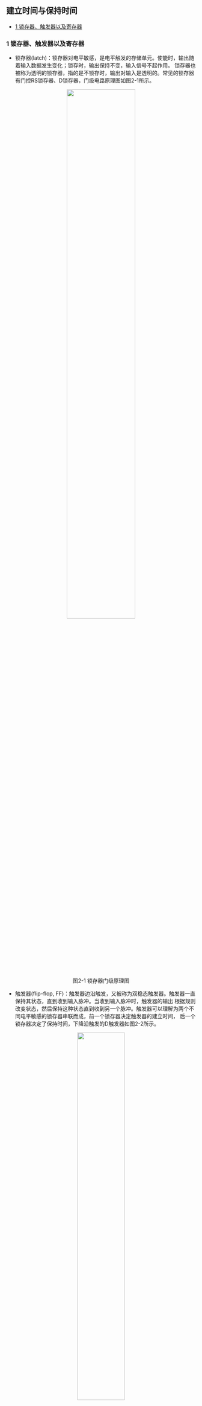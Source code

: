 ## 建立时间与保持时间
* [1 锁存器、触发器以及寄存器](#1-锁存器、触发器以及寄存器) 
 
### 1 锁存器、触发器以及寄存器
* 锁存器(latch)：锁存器对电平敏感，是电平触发的存储单元。使能时，输出随着输入数据发生变化；锁存时，输出保持不变，输入信号不起作用。
锁存器也被称为透明的锁存器，指的是不锁存时，输出对输入是透明的。常见的锁存器有门控RS锁存器、D锁存器，门级电路原理图如图2-1所示。
<p align="center">  
    <img src=https://github.com/zcl-tju/interview_digital_IC/blob/master/img/fig2-1.png width="60%" height="60%"/> 
    <p align="center">  
        图2-1 锁存器门级原理图  
     
* 触发器(flip-flop, FF)：触发器边沿触发，又被称为双稳态触发器。触发器一直保持其状态，直到收到输入脉冲。当收到输入脉冲时，触发器的输出
根据规则改变状态，然后保持这种状态直到收到另一个脉冲。触发器可以理解为两个不同电平敏感的锁存器串联而成，前一个锁存器决定触发器的建立时间，
后一个锁存器决定了保持时间，下降沿触发的D触发器如图2-2所示。  
<p align="center">  
    <img src=https://github.com/zcl-tju/interview_digital_IC/blob/master/img/fig2-2.png width="50%" height="50%"/> 
    <p align="center">  
        图2-2 D触发器 
     
 * 寄存器(register)：寄存器是用来暂时存放参与运算的数据和运算结果，它被广泛应用于各类数字系统和计算机中。触发器是寄存器的基本构成单元，一个
 触发器能够存储一位数据。  
 
 ### 2 锁存器与触发器的区别
 锁存器和触发器是具有记忆功能的二进制存储器件，是组成各种时序逻辑电路的基本器件之一。主要区别如下：  
 (1) 锁存器由电平触发，非同步控制；触发器由时钟沿触发，同步控制。  
 (2) 锁存器对电平敏感，输出容易产生毛刺；触发器可过滤毛刺。  
 (3) 使用门电路来搭建锁存器和触发器时，锁存器消耗的门资源比触发器少。在ASIC中，使用孙存取的集成度比触发器高，但通常在FPGA中正好相反，因为
 FPGA中没有标准的锁存器单元，但有触发器单元。一个锁存器需要多个LUT才能实现。
 (4) 锁存器将静态时序分析变得极为复杂
 
 **一般的设计规则是：**在绝大多数设计中避免产生latch。它会让你设计的时序完蛋，并且它的隐蔽性很强，非老手不能查出。锁存器最大的危害在于不能过滤毛刺。这对于下一级电路是极其危险的。所以，只要能用触发器的地方，就不用锁存器。在if语句和case语句中，情况不全很容易产生锁存器。
 
 ### 3 建立时间与保持时间的概念
 电路设计的难点在时序设计，时序设计的实质就是满足每一个触发器的建立/保持时间的要求。
 * 建立时间(setup time)：触发器在时钟上升沿到来之前，其数据输入端的数据必须保持不变的时间。如果建立时间不够，数据将不能在这个时钟上升沿被打入触发器；
 * 保持时间(hold time)：触发器在时钟上升沿到来之后，其数据输入端的数据必须保持不变的时间。如果保持时间不够，数据同样不能被打入触发器。
 <p align="center">  
    <img src=https://github.com/zcl-tju/interview_digital_IC/blob/master/img/fig2-3.jpg width="50%" height="50%"/> 
    <p align="center">  
        图2-3 建立时间与保持时间 

### 4 为什么触发器要满足建立时间和保持时间
从物理层面来讲，需要建立时间是因为触发器的D端像一个锁存器在接受数据，前级门的状态需要一段稳定时间；需要保持时间是因为在时钟沿到来之后，触发器要通过反馈来锁存状态，从后级门传到前级门需要时间。  

从后果层面讲，如果不满足建立和保持时间，触发器将进入亚稳态，而且0-1中间电压会使亚稳态向后级电路传播。

### 5 建立时间和保持时间不满足该如何处理
(1) 降低时钟频率  
(2) 更换更好的器件  
建立时间不满足：减少组合逻辑时间(流水线处理)，减小扇出  
保持时间不满足：可能需要增加组合逻辑时间

### 6 什么是亚稳态
亚稳态是指触发器无法在某个规定的时间段内到达一个可以确认的状态。  
进入亚稳态后触发器的输出将不稳定，在0和1之间乱飘，这时需要经过一个恢复时间(决断时间Tmet），其输出才能稳定，但稳定后的值是随机的，与输入无关。而只要有异步设计，亚稳态就是无法避免的。

### 7 如何防止亚稳态
(1) 降低时钟频率  
(2) 使用反应速度更快的触发器(建立时间和保持时间更小)  
(3) 用边沿变化更快的时钟信号  
(4) 对于单比特异步输入数据，用两级触发器同步  
(5) 异步fifo对多比特数据同步  
(6) 复位电路采用异步复位，同步释放  

### 8 什么是recovery time和removal time



